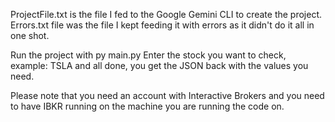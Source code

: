 ProjectFile.txt is the file I fed to the Google Gemini CLI to create the project.
Errors.txt file was the file I kept feeding it with errors as it didn't do it all in one shot.

Run the project with py main.py 
Enter the stock you want to check, example:  TSLA
and all done, you get the JSON back with the values you need.

Please note that you need an account with Interactive Brokers and you need to have IBKR running on the machine you are running the code on.
